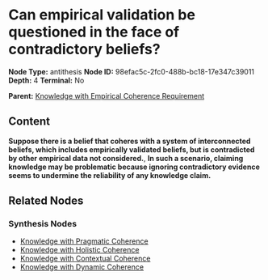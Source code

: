 # Can empirical validation be questioned in the face of contradictory beliefs?

**Node Type:** antithesis
**Node ID:** 98efac5c-2fc0-488b-bc18-17e347c39011
**Depth:** 4
**Terminal:** No

**Parent:** [Knowledge with Empirical Coherence Requirement](knowledge-with-empirical-coherence-requirement-synthesis-a29ef559-a244-4cc3-9645-5dda6f5bb395.md)

## Content

**Suppose there is a belief that coheres with a system of interconnected beliefs, which includes empirically validated beliefs, but is contradicted by other empirical data not considered.**, **In such a scenario, claiming knowledge may be problematic because ignoring contradictory evidence seems to undermine the reliability of any knowledge claim.**

## Related Nodes

### Synthesis Nodes

- [Knowledge with Pragmatic Coherence](knowledge-with-pragmatic-coherence-synthesis-ff496cdb-eded-48f9-bcfa-02306c89a2a6.md)
- [Knowledge with Holistic Coherence](knowledge-with-holistic-coherence-synthesis-7423fa8d-1bb4-45ec-afb2-3be528a23631.md)
- [Knowledge with Contextual Coherence](knowledge-with-contextual-coherence-synthesis-d4406ade-fa49-4fdf-8f25-517dd02e7ae9.md)
- [Knowledge with Dynamic Coherence](knowledge-with-dynamic-coherence-synthesis-c49e9711-ed5a-4c17-92c0-84a0f52ad8f7.md)
